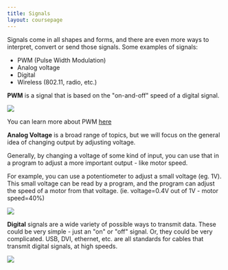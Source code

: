 ```yaml
---
title: Signals
layout: coursepage
---
```


Signals come in all shapes and forms, and there are even more ways to interpret, convert or send those signals. Some examples of signals:

- PWM (Pulse Width Modulation)
- Analog voltage
- Digital
- Wireless (802.11, radio, etc.)

**PWM** is a signal that is based on the "on-and-off" speed of a digital signal.

![](http://arduino.cc/en/uploads/Tutorial/pwm.gif)

You can learn more about PWM [here](/courses/ELT1140/2-Programming/1-MotorControl/)

**Analog Voltage** is a broad range of topics, but we will focus on the general idea of changing output by adjusting voltage.

Generally, by changing a voltage of some kind of input, you can use that in a program to adjust a more important output - like motor speed.

For example, you can use a potentiometer to adjust a small voltage (eg. 1V). This small voltage can be read by a program, and the program can adjust the speed of a motor from that voltage. (ie. voltage=0.4V out of 1V - motor speed=40%)

![](http://ecomputernotes.com/images/Analog-Signal.jpg)

**Digital** signals are a wide variety of possible ways to transmit data. These could be very simple - just an "on" or "off" signal. Or, they could be very complicated. USB, DVI, ethernet, etc. are all standards for cables that transmit digital signals, at high speeds.

![](http://upload.wikimedia.org/wikipedia/commons/6/67/USB.svg)
